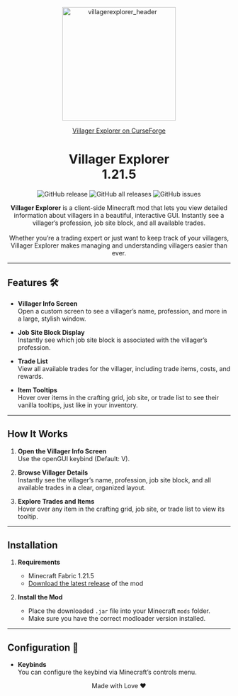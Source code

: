<p align="center">
  <img src="https://github.com/user-attachments/assets/c3c52df9-fb44-42e5-8653-2c1a0a9b5cd8" alt="villagerexplorer_header" width="256""/>
</p>

<p align="center">
  <a href="https://www.curseforge.com/minecraft/mc-mods/villagerexplorer">Villager Explorer on CurseForge</a>
</p>

<h1 align="center">Villager Explorer<br>1.21.5</h1>

<p align="center">
  <img src="https://img.shields.io/github/v/release/Samxel/villagerexplorer" alt="GitHub release">
  <img src="https://img.shields.io/github/downloads/Samxel/villagerexplorer/total" alt="GitHub all releases">
  <img src="https://img.shields.io/github/issues/Samxel/villagerexplorer" alt="GitHub issues">
</p>

<p align="center">
  <strong>Villager Explorer</strong> is a client-side Minecraft mod that lets you view detailed information about villagers in a beautiful, interactive GUI. Instantly see a villager’s profession, job site block, and all available trades.<br><br>
  Whether you’re a trading expert or just want to keep track of your villagers, Villager Explorer makes managing and understanding villagers easier than ever.<br>
</p>

---

## Features 🛠️

- **Villager Info Screen**  
  Open a custom screen to see a villager’s name, profession, and more in a large, stylish window.
  
- **Job Site Block Display**  
  Instantly see which job site block is associated with the villager’s profession.

- **Trade List**  
  View all available trades for the villager, including trade items, costs, and rewards.

- **Item Tooltips**  
  Hover over items in the crafting grid, job site, or trade list to see their vanilla tooltips, just like in your inventory.

---

## How It Works

1. **Open the Villager Info Screen**  
   Use the openGUI keybind (Default: V).

2. **Browse Villager Details**  
   Instantly see the villager’s name, profession, job site block, and all available trades in a clear, organized layout.

3. **Explore Trades and Items**  
   Hover over any item in the crafting grid, job site, or trade list to view its tooltip.

---

## Installation

1. **Requirements**
   - Minecraft Fabric 1.21.5
   - [Download the latest release](https://github.com/Samxel/villagerexplorer/releases) of the mod

2. **Install the Mod**
   - Place the downloaded `.jar` file into your Minecraft `mods` folder.
   - Make sure you have the correct modloader version installed.

---

## Configuration 🔧

- **Keybinds**  
  You can configure the keybind via Minecraft’s controls menu.


<p align="center">Made with Love ❤️</p>
